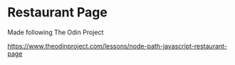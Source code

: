 # Restaurant Page

Made following The Odin Project

https://www.theodinproject.com/lessons/node-path-javascript-restaurant-page
